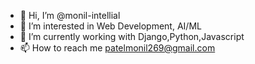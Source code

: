 - 👋 Hi, I’m @monil-intellial
- 👀 I’m interested in Web Development, AI/ML
- 🌱 I’m currently working with Django,Python,Javascript
- 📫 How to reach me patelmonil269@gmail.com

<!---
monil-intellial/monil-intellial is a ✨ special ✨ repository because its `README.md` (this file) appears on your GitHub profile.
You can click the Preview link to take a look at your changes.
--->

